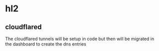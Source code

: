 # hl2

## cloudflared

The cloudflared tunnels will be setup in code but then will be migrated in the dashboard to create the dns entries